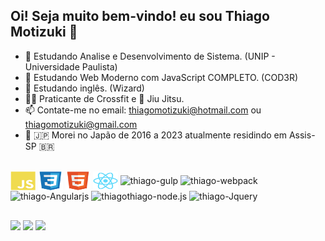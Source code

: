 ## Oi! Seja muito bem-vindo! eu sou Thiago Motizuki 👋

- 🌱 Estudando Analise e Desenvolvimento de Sistema. (UNIP - Universidade Paulista)
- 🌱 Estudando Web Moderno com JavaScript COMPLETO. (COD3R)
- 🌱 Estudando inglês. (Wizard)
- 🏋️‍♂️ Praticante de Crossfit e 🥋 Jiu Jitsu.
- 📫 Contate-me no email: thiagomotizuki@hotmail.com ou thiagomotizuki@gmail.com
- 📍 🇯🇵 Morei no Japão de 2016 a 2023 atualmente residindo em Assis-SP 🇧🇷

<div style="display: inline_block"><br>
  <img align="center" alt="thiago-Js" height="30" width="40" src="https://raw.githubusercontent.com/devicons/devicon/master/icons/javascript/javascript-plain.svg">
  <img align="center" alt="thiago-CSS" height="30" width="40" src="https://raw.githubusercontent.com/devicons/devicon/master/icons/css3/css3-original.svg">
<img align="center" alt="thiago-HTML" height="30" width="40" src="https://raw.githubusercontent.com/devicons/devicon/master/icons/html5/html5-original.svg">
<img align="center" alt="thiago-React" height="30" width="40" src="https://raw.githubusercontent.com/devicons/devicon/master/icons/react/react-original.svg">
<img align="center" alt="thiago-gulp" height="30" width="40" src="https://cdn.jsdelivr.net/gh/devicons/devicon/icons/gulp/gulp-plain.svg" />  
<img align="center" alt="thiago-webpack" height="30" width="40" src="https://cdn.jsdelivr.net/gh/devicons/devicon/icons/webpack/webpack-plain.svg" />  
<img align="center" alt="thiago-Angularjs" height="30" width="40" src="https://user-images.githubusercontent.com/126032011/222757348-9b263727-7491-4cfc-b8e8-bc5c783a1fea.png">
   <img align="center" alt="thiagothiago-node.js" height="30" width="40" src="https://cdn.jsdelivr.net/gh/devicons/devicon/icons/nodejs/nodejs-plain.svg" />  
  <img align="center" alt="thiago-Jquery" height="30" width="40" src="https://cdn.jsdelivr.net/gh/devicons/devicon/icons/jquery/jquery-plain-wordmark.svg" />           
  
</div>
  
  ##
  
  <div>
   <a href="https://www.linkedin.com/in/thiago-motizuki-639846245/" target="_blank"><img src="https://img.shields.io/badge/-LinkedIn-%230077B5?style=for-the-badge&logo=linkedin&logoColor=white" target="_blank"></a>
   <a href="https://www.instagram.com/thiagomotizuki/" ><img src="https://img.shields.io/badge/-Instagram-%23E4405F?style=for-the-badge&logo=instagram&logoColor=white" target="_blank"></a>  
  	<a href="https://www.facebook.com/profile.php?id=100077126164628" target="_blank"><img src="https://img.shields.io/badge/Facebook-1877F2?style=for-the-badge&logo=facebook&logoColor=white"    
</div>
